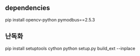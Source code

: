 ## dependencies
pip install opencv-python pymodbus==2.5.3

## 난독화
pip install setuptools cython
python setup.py build_ext --inplace